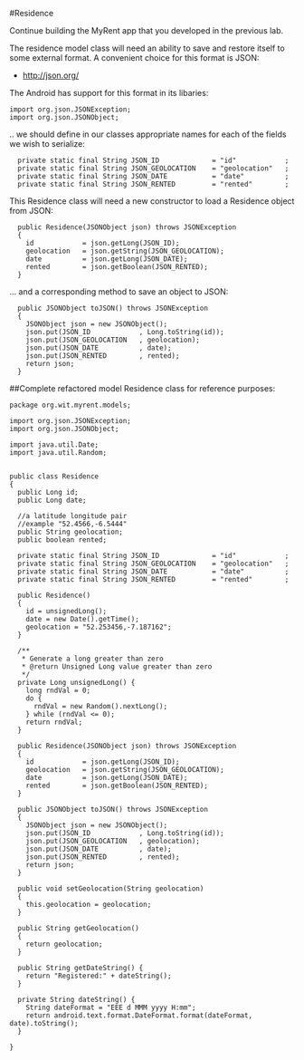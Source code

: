 #Residence 


Continue building the MyRent app that you developed in the previous lab.

The residence model class will need an ability to save and restore itself to some external format. A convenient choice for this format is JSON:


- <http://json.org/>

The Android has support for this format in its libaries:

~~~
import org.json.JSONException;
import org.json.JSONObject;
~~~

.. we should define in our classes appropriate names for each of the fields we wish to serialize:

~~~
  private static final String JSON_ID             = "id"            ;
  private static final String JSON_GEOLOCATION    = "geolocation"   ;
  private static final String JSON_DATE           = "date"          ;
  private static final String JSON_RENTED         = "rented"        ;
~~~

This Residence class will need a new constructor to load a Residence object from JSON:

~~~
  public Residence(JSONObject json) throws JSONException
  {
    id            = json.getLong(JSON_ID);
    geolocation   = json.getString(JSON_GEOLOCATION);
    date          = json.getLong(JSON_DATE);
    rented        = json.getBoolean(JSON_RENTED);
  }

~~~

... and a corresponding method to save an object to JSON:

~~~  
  public JSONObject toJSON() throws JSONException
  {
    JSONObject json = new JSONObject();
    json.put(JSON_ID            , Long.toString(id));
    json.put(JSON_GEOLOCATION   , geolocation);
    json.put(JSON_DATE          , date);
    json.put(JSON_RENTED        , rented);
    return json;
  }
~~~

##Complete refactored model Residence class for reference purposes:

~~~
package org.wit.myrent.models;

import org.json.JSONException;
import org.json.JSONObject;

import java.util.Date;
import java.util.Random;


public class Residence
{
  public Long id;
  public Long date;

  //a latitude longitude pair
  //example "52.4566,-6.5444"
  public String geolocation;
  public boolean rented;

  private static final String JSON_ID             = "id"            ;
  private static final String JSON_GEOLOCATION    = "geolocation"   ;
  private static final String JSON_DATE           = "date"          ;
  private static final String JSON_RENTED         = "rented"        ;

  public Residence()
  {
    id = unsignedLong();
    date = new Date().getTime();
    geolocation = "52.253456,-7.187162";
  }

  /**
   * Generate a long greater than zero
   * @return Unsigned Long value greater than zero
   */
  private Long unsignedLong() {
    long rndVal = 0;
    do {
      rndVal = new Random().nextLong();
    } while (rndVal <= 0);
    return rndVal;
  }
  
  public Residence(JSONObject json) throws JSONException
  {
    id            = json.getLong(JSON_ID);
    geolocation   = json.getString(JSON_GEOLOCATION);
    date          = json.getLong(JSON_DATE);
    rented        = json.getBoolean(JSON_RENTED);
  }

  public JSONObject toJSON() throws JSONException
  {
    JSONObject json = new JSONObject();
    json.put(JSON_ID            , Long.toString(id));
    json.put(JSON_GEOLOCATION   , geolocation);
    json.put(JSON_DATE          , date);
    json.put(JSON_RENTED        , rented);
    return json;
  }

  public void setGeolocation(String geolocation)
  {
    this.geolocation = geolocation;
  }

  public String getGeolocation()
  {
    return geolocation;
  }

  public String getDateString() {
    return "Registered:" + dateString();
  }

  private String dateString() {
    String dateFormat = "EEE d MMM yyyy H:mm";
    return android.text.format.DateFormat.format(dateFormat, date).toString();
  }

}
~~~